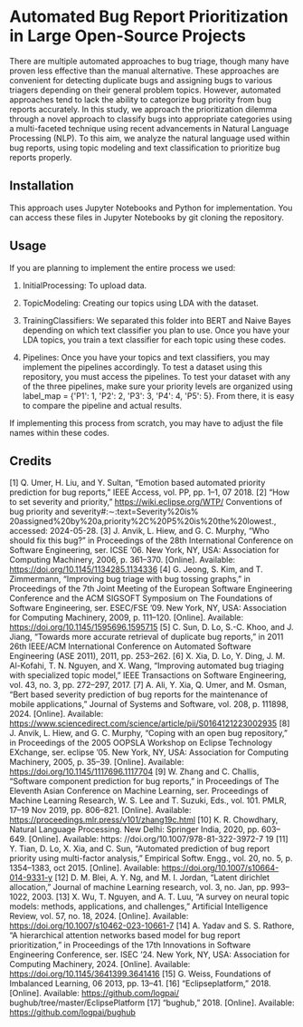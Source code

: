 # Automated Bug Report Prioritization in Large Open-Source Projects

There are multiple automated approaches to bug triage, though many have proven less effective than the manual alternative. These approaches are convenient for detecting duplicate bugs and assigning bugs to various triagers depending on their general problem topics. However, automated approaches tend to lack the ability to categorize bug priority from bug reports accurately. In this study, we approach the prioritization dilemma through a novel approach to classify bugs into appropriate categories using a multi-faceted technique using recent advancements in Natural Language Processing (NLP). To this aim, we analyze the natural language used within bug reports, using topic modeling and text classification to prioritize bug reports properly.

## Installation

This approach uses Jupyter Notebooks and Python for implementation. You can access these files in Jupyter Notebooks by git cloning the repository.

## Usage

If you are planning to implement the entire process we used:

1) InitialProcessing: To upload data.

2) TopicModeling: Creating our topics using LDA with the dataset.

3) TrainingClassifiers: We separated this folder into BERT and Naive Bayes depending on which text classifier you plan to use. Once you have your LDA topics, you train a text classifier for each topic using these codes.

4) Pipelines: Once you have your topics and text classifiers, you may implement the pipelines accordingly. To test a dataset using this repository, you must access the pipelines. To test your dataset with any of the three pipelines, make sure your priority levels are organized using label_map = {'P1': 1, 'P2': 2, 'P3': 3, 'P4': 4, 'P5': 5}. From there, it is easy to compare the pipeline and actual results.

If implementing this process from scratch, you may have to adjust the file names within these codes.

## Credits

[1] Q. Umer, H. Liu, and Y. Sultan, “Emotion based automated priority
prediction for bug reports,” IEEE Access, vol. PP, pp. 1–1, 07 2018.
[2] “How to set severity and priority,” https://wiki.eclipse.org/WTP/
Conventions of bug priority and severity#:∼:text=Severity%20is%
20assigned%20by%20a,priority%2C%20P5%20is%20the%20lowest.,
accessed: 2024-05-28.
[3] J. Anvik, L. Hiew, and G. C. Murphy, “Who should fix this bug?”
in Proceedings of the 28th International Conference on Software
Engineering, ser. ICSE ’06. New York, NY, USA: Association
for Computing Machinery, 2006, p. 361–370. [Online]. Available:
https://doi.org/10.1145/1134285.1134336
[4] G. Jeong, S. Kim, and T. Zimmermann, “Improving bug triage with bug
tossing graphs,” in Proceedings of the 7th Joint Meeting of the European
Software Engineering Conference and the ACM SIGSOFT Symposium
on The Foundations of Software Engineering, ser. ESEC/FSE ’09.
New York, NY, USA: Association for Computing Machinery, 2009, p.
111–120. [Online]. Available: https://doi.org/10.1145/1595696.1595715
[5] C. Sun, D. Lo, S.-C. Khoo, and J. Jiang, “Towards more accurate
retrieval of duplicate bug reports,” in 2011 26th IEEE/ACM International
Conference on Automated Software Engineering (ASE 2011), 2011, pp.
253–262.
[6] X. Xia, D. Lo, Y. Ding, J. M. Al-Kofahi, T. N. Nguyen, and X. Wang,
“Improving automated bug triaging with specialized topic model,” IEEE
Transactions on Software Engineering, vol. 43, no. 3, pp. 272–297, 2017.
[7] A. Ali, Y. Xia, Q. Umer, and M. Osman, “Bert based severity prediction
of bug reports for the maintenance of mobile applications,” Journal of
Systems and Software, vol. 208, p. 111898, 2024. [Online]. Available:
https://www.sciencedirect.com/science/article/pii/S0164121223002935
[8] J. Anvik, L. Hiew, and G. C. Murphy, “Coping with an open
bug repository,” in Proceedings of the 2005 OOPSLA Workshop on
Eclipse Technology EXchange, ser. eclipse ’05. New York, NY,
USA: Association for Computing Machinery, 2005, p. 35–39. [Online].
Available: https://doi.org/10.1145/1117696.1117704
[9] W. Zhang and C. Challis, “Software component prediction for bug
reports,” in Proceedings of The Eleventh Asian Conference on Machine
Learning, ser. Proceedings of Machine Learning Research, W. S. Lee
and T. Suzuki, Eds., vol. 101. PMLR, 17–19 Nov 2019, pp. 806–821.
[Online]. Available: https://proceedings.mlr.press/v101/zhang19c.html
[10] K. R. Chowdhary, Natural Language Processing. New Delhi:
Springer India, 2020, pp. 603–649. [Online]. Available: https:
//doi.org/10.1007/978-81-322-3972-7 19
[11] Y. Tian, D. Lo, X. Xia, and C. Sun, “Automated prediction of
bug report priority using multi-factor analysis,” Empirical Softw.
Engg., vol. 20, no. 5, p. 1354–1383, oct 2015. [Online]. Available:
https://doi.org/10.1007/s10664-014-9331-y
[12] D. M. Blei, A. Y. Ng, and M. I. Jordan, “Latent dirichlet allocation,”
Journal of machine Learning research, vol. 3, no. Jan, pp. 993–1022,
2003.
[13] X. Wu, T. Nguyen, and A. T. Luu, “A survey on neural
topic models: methods, applications, and challenges,” Artificial
Intelligence Review, vol. 57, no. 18, 2024. [Online]. Available:
https://doi.org/10.1007/s10462-023-10661-7
[14] A. Yadav and S. S. Rathore, “A hierarchical attention networks
based model for bug report prioritization,” in Proceedings of the 17th
Innovations in Software Engineering Conference, ser. ISEC ’24. New
York, NY, USA: Association for Computing Machinery, 2024. [Online].
Available: https://doi.org/10.1145/3641399.3641416
[15] G. Weiss, Foundations of Imbalanced Learning, 06 2013, pp. 13–41.
[16] “Eclipseplatform,” 2018. [Online]. Available: https://github.com/logpai/
bughub/tree/master/EclipsePlatform
[17] “bughub,” 2018. [Online]. Available: https://github.com/logpai/bughub

